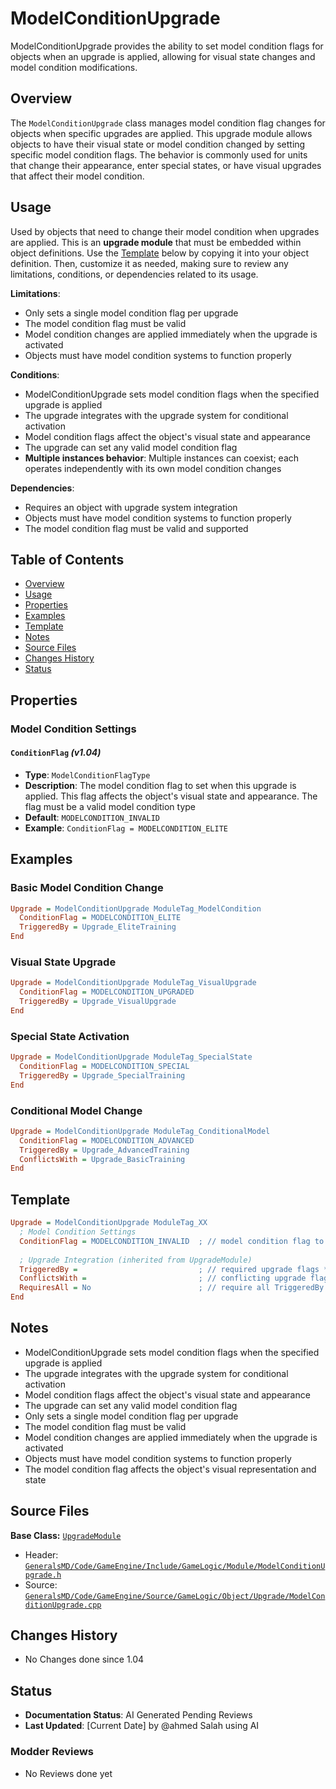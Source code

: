 # ModelConditionUpgrade

ModelConditionUpgrade provides the ability to set model condition flags for objects when an upgrade is applied, allowing for visual state changes and model condition modifications.

## Overview

The `ModelConditionUpgrade` class manages model condition flag changes for objects when specific upgrades are applied. This upgrade module allows objects to have their visual state or model condition changed by setting specific model condition flags. The behavior is commonly used for units that change their appearance, enter special states, or have visual upgrades that affect their model condition.

## Usage

Used by objects that need to change their model condition when upgrades are applied. This is an **upgrade module** that must be embedded within object definitions. Use the [Template](#template) below by copying it into your object definition. Then, customize it as needed, making sure to review any limitations, conditions, or dependencies related to its usage.

**Limitations**:
- Only sets a single model condition flag per upgrade
- The model condition flag must be valid
- Model condition changes are applied immediately when the upgrade is activated
- Objects must have model condition systems to function properly

**Conditions**:
- ModelConditionUpgrade sets model condition flags when the specified upgrade is applied
- The upgrade integrates with the upgrade system for conditional activation
- Model condition flags affect the object's visual state and appearance
- The upgrade can set any valid model condition flag
- **Multiple instances behavior**: Multiple instances can coexist; each operates independently with its own model condition changes

**Dependencies**:
- Requires an object with upgrade system integration
- Objects must have model condition systems to function properly
- The model condition flag must be valid and supported

## Table of Contents

- [Overview](#overview)
- [Usage](#usage)
- [Properties](#properties)
- [Examples](#examples)
- [Template](#template)
- [Notes](#notes)
- [Source Files](#source-files)
- [Changes History](#changes-history)
- [Status](#status)

## Properties

### Model Condition Settings

#### `ConditionFlag` *(v1.04)*
- **Type**: `ModelConditionFlagType`
- **Description**: The model condition flag to set when this upgrade is applied. This flag affects the object's visual state and appearance. The flag must be a valid model condition type
- **Default**: `MODELCONDITION_INVALID`
- **Example**: `ConditionFlag = MODELCONDITION_ELITE`

## Examples

### Basic Model Condition Change
```ini
Upgrade = ModelConditionUpgrade ModuleTag_ModelCondition
  ConditionFlag = MODELCONDITION_ELITE
  TriggeredBy = Upgrade_EliteTraining
End
```

### Visual State Upgrade
```ini
Upgrade = ModelConditionUpgrade ModuleTag_VisualUpgrade
  ConditionFlag = MODELCONDITION_UPGRADED
  TriggeredBy = Upgrade_VisualUpgrade
End
```

### Special State Activation
```ini
Upgrade = ModelConditionUpgrade ModuleTag_SpecialState
  ConditionFlag = MODELCONDITION_SPECIAL
  TriggeredBy = Upgrade_SpecialTraining
End
```

### Conditional Model Change
```ini
Upgrade = ModelConditionUpgrade ModuleTag_ConditionalModel
  ConditionFlag = MODELCONDITION_ADVANCED
  TriggeredBy = Upgrade_AdvancedTraining
  ConflictsWith = Upgrade_BasicTraining
End
```

## Template

```ini
Upgrade = ModelConditionUpgrade ModuleTag_XX
  ; Model Condition Settings
  ConditionFlag = MODELCONDITION_INVALID  ; // model condition flag to set *(v1.04)*
  
  ; Upgrade Integration (inherited from UpgradeModule)
  TriggeredBy =                           ; // required upgrade flags *(v1.04)*
  ConflictsWith =                         ; // conflicting upgrade flags *(v1.04)*
  RequiresAll = No                        ; // require all TriggeredBy upgrades *(v1.04)*
End
```

## Notes

- ModelConditionUpgrade sets model condition flags when the specified upgrade is applied
- The upgrade integrates with the upgrade system for conditional activation
- Model condition flags affect the object's visual state and appearance
- The upgrade can set any valid model condition flag
- Only sets a single model condition flag per upgrade
- The model condition flag must be valid
- Model condition changes are applied immediately when the upgrade is activated
- Objects must have model condition systems to function properly
- The model condition flag affects the object's visual representation and state

## Source Files

**Base Class:** [`UpgradeModule`](../../GeneralsMD/Code/GameEngine/Include/GameLogic/Module/UpgradeModule.h)

- Header: [`GeneralsMD/Code/GameEngine/Include/GameLogic/Module/ModelConditionUpgrade.h`](../../GeneralsMD/Code/GameEngine/Include/GameLogic/Module/ModelConditionUpgrade.h)
- Source: [`GeneralsMD/Code/GameEngine/Source/GameLogic/Object/Upgrade/ModelConditionUpgrade.cpp`](../../GeneralsMD/Code/GameEngine/Source/GameLogic/Object/Upgrade/ModelConditionUpgrade.cpp)

## Changes History

- No Changes done since 1.04

## Status

- **Documentation Status**: AI Generated Pending Reviews 
- **Last Updated**: [Current Date] by @ahmed Salah using AI

### Modder Reviews 
- No Reviews done yet
